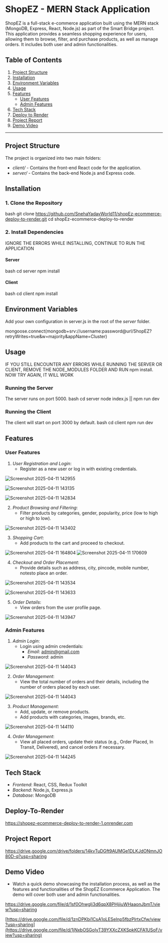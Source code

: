 # ShopEZ - MERN Stack Application

ShopEZ is a full-stack e-commerce application built using the MERN stack (MongoDB, Express, React, Node.js) as part of the Smart Bridge project. This application provides a seamless shopping experience for users, allowing them to browse, filter, and purchase products, as well as manage orders. It includes both user and admin functionalities.

## Table of Contents
1. [Project Structure](#project-structure)
2. [Installation](#installation)
3. [Environment Variables](#environment-variables)
4. [Usage](#usage)
5. [Features](#features)
   - [User Features](#user-features)
   - [Admin Features](#admin-features)
6. [Tech Stack](#tech-stack)
7. [Deploy to Render](#deploy-to-render)
8. [Project Report](#project-report)
9. [Demo Video](#demo-video)

---

## Project Structure

The project is organized into two main folders:
- *client/* - Contains the front-end React code for the application.
- *server/* - Contains the back-end Node.js and Express code.

## Installation

### 1. Clone the Repository
 bash
git clone https://github.com/SnehaYadavWorld11/shopEz-ecommerce-deploy-to-render.git
cd shopEz-ecommerce-deploy-to-render


### 2. Install Dependencies
IGNORE THE ERRORS WHILE INSTALLING, CONTINUE TO RUN THE APPLICATION
#### Server
 bash
cd server
npm install


#### Client
 bash
cd client
npm install


## Environment Variables

Add your own configuration in server.js in the root of the *server* folder. 

mongoose.connect(mongodb+srv://username:password@url/ShopEZ?retryWrites=true&w=majority&appName=Cluster)


## Usage
IF YOU STILL ENCOUNTER ANY ERRORS WHILE RUNNING THE SERVER OR CLIENT, REMOVE THE NODE_MODULES FOLDER AND RUN npm install. NOW TRY AGAIN, IT WILL WORK
### Running the Server
The server runs on port 5000.
 bash
cd server
node index.js || npm run dev


### Running the Client
The client will start on port 3000 by default.
 bash
cd client
npm run dev


## Features

### User Features
1. *User Registration and Login*:
   - Register as a new user or log in with existing credentials.
     
![Screenshot 2025-04-11 142955](https://github.com/SnehaYadavWorld11/shopEz-ecommerce-deploy-to-render/blob/9e3a8d4b5af70018977b2d43019d7aafe8f5bd35/client/assets/Screenshot%202025-06-24%20160456.png)

![Screenshot 2025-04-11 143135](https://github.com/SnehaYadavWorld11/shopEz-ecommerce-deploy-to-render/blob/9e3a8d4b5af70018977b2d43019d7aafe8f5bd35/client/assets/Screenshot%202025-06-24%20160442.png)

![Screenshot 2025-04-11 142834](https://github.com/SnehaYadavWorld11/shopEz-ecommerce-deploy-to-render/blob/fd3ed2a19581d9c4da0d4fedd2ffa0e149bba271/client/assets/Screenshot%202025-06-24%20161101.png)

2. *Product Browsing and Filtering*:
   - Filter products by categories, gender, popularity, price (low to high or high to low).
     
![Screenshot 2025-04-11 143402](https://github.com/SnehaYadavWorld11/shopEz-ecommerce-deploy-to-render/blob/6b75b235428fbf4f90e0e16dfd717b9acc586bbb/client/assets/Screenshot%202025-06-24%20161251.png)

3. *Shopping Cart*:
   - Add products to the cart and proceed to checkout.

![Screenshot 2025-04-11 164804](https://github.com/SnehaYadavWorld11/shopEz-ecommerce-deploy-to-render/blob/501c1c894d04d7b8de6d43c0a91c5ae6a19f77d6/client/assets/Screenshot%202025-06-24%20161545.png)
![Screenshot 2025-04-11 170609](https://github.com/SnehaYadavWorld11/shopEz-ecommerce-deploy-to-render/blob/a3eb400c3b938a0b18453db2909557ca12c0e3e7/client/assets/Screenshot%202025-06-24%20161753.png)

4. *Checkout and Order Placement*:
   - Provide details such as address, city, pincode, mobile number, notesto place an order.
     
![Screenshot 2025-04-11 143534](https://github.com/SnehaYadavWorld11/shopEz-ecommerce-deploy-to-render/blob/c6f6233abcc93b32af24ef5d1499cdd8ffaf34f0/client/assets/Screenshot%202025-06-24%20162159.png)

![Screenshot 2025-04-11 143633](https://github.com/SnehaYadavWorld11/shopEz-ecommerce-deploy-to-render/blob/c6f6233abcc93b32af24ef5d1499cdd8ffaf34f0/client/assets/Screenshot%202025-06-24%20162417.png)

5. *Order Details*:
   - View orders from the user profile page.

![Screenshot 2025-04-11 143947](https://github.com/SnehaYadavWorld11/shopEz-ecommerce-deploy-to-render/blob/c6f6233abcc93b32af24ef5d1499cdd8ffaf34f0/client/assets/Screenshot%202025-06-24%20162455.png)


### Admin Features
1. *Admin Login*:
   - Login using admin credentials:
     - *Email*: admin@gmail.com
     - *Password*: admin

![Screenshot 2025-04-11 144043](https://github.com/SnehaYadavWorld11/shopEz-ecommerce-deploy-to-render/blob/4f44a6cf942bc794db63ac62361e0e4083b79fc8/client/assets/Screenshot%202025-06-24%20163000.png)




2. *Order Management*:
   - View the total number of orders and their details, including the number of orders placed by each user.

![Screenshot 2025-04-11 144043](https://github.com/SnehaYadavWorld11/shopEz-ecommerce-deploy-to-render/blob/4525871f9a8a8bce51c953181c023cc248970509/client/assets/Screenshot%202025-06-24%20163206.png)



3. *Product Management*:
   - Add, update, or remove products.
   - Add products with categories, images, brands, etc.

![Screenshot 2025-04-11 144110](https://github.com/SnehaYadavWorld11/shopEz-ecommerce-deploy-to-render/blob/320d7092dc9d857b786b42a286d33bb7765f669e/client/assets/Screenshot%202025-06-24%20163555.png)


4. *Order Management*:
   - View all placed orders, update their status (e.g., Order Placed, In Transit, Delivered), and cancel orders if necessary.

![Screenshot 2025-04-11 144245](https://github.com/SnehaYadavWorld11/shopEz-ecommerce-deploy-to-render/blob/985325b32e85308b506979b0606f17b57ad5bc98/client/assets/Screenshot%202025-06-24%20163840.png)


## Tech Stack
- *Frontend*: React, CSS, Redux Toolkit
- *Backend*: Node.js, Express.js
- *Database*: MongoDB

## Deploy-To-Render
https://shopez-ecommerce-deploy-to-render-1.onrender.com

## Project Report
https://drive.google.com/drive/folders/14kvTuDGft9AUMGe1DLKJdONmnJO80D-q?usp=sharing

## Demo Video
- Watch a quick demo showcasing the installation process, as well as the features and functionalities of the ShopEZ Ecommerce Application. The demo will cover both user and admin functionalities.

https://drive.google.com/file/d/1sf0OhwgIi3d6qpX8PHjiiuWHaaonJbmT/view?usp=sharing

[https://drive.google.com/file/d/1znDPKbi1CsA1oLESelnp5fbzPIrtxCfw/view?usp=sharing](https://drive.google.com/file/d/1jNxbOSGoIyT39YXXcZXKSpkKCFA1USoF/view?usp=sharing)
